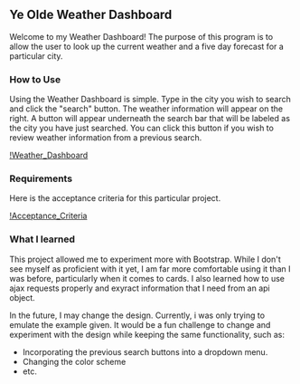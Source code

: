 ## Ye Olde Weather Dashboard

Welcome to my Weather Dashboard! The purpose of this program is to allow the user to look up the current weather and a five day forecast for a particular city.

### How to Use

Using the Weather Dashboard is simple. Type in the city you wish to search and click the "search" button. The weather information will appear on the right. A button will appear underneath the search bar that will be labeled as the city you have just searched. You can click this button if you wish to review weather information from a previous search.

[!Weather_Dashboard](Assets/Weather_Dashboard.png)
### Requirements

Here is the acceptance criteria for this particular project.

[!Acceptance_Criteria](Assets/Acceptance.png)

### What I learned

This project allowed me to experiment more with Bootstrap. While I don't see myself as proficient with it yet, I am far more comfortable using it than I was before, particularly when it comes to cards. I also learned how to use ajax requests properly and exyract information that I need from an api object.

In the future, I may change the design. Currently, i was only trying to emulate the example given. It would be a fun challenge to change and experiment with the design while keeping the same functionality, such as:
* Incorporating the previous search buttons into a dropdown menu.
* Changing the color scheme
* etc.